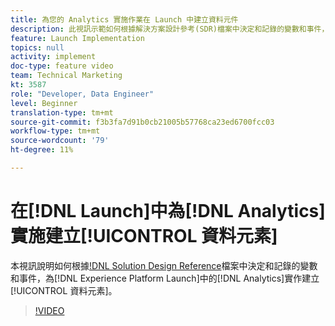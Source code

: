 ```yaml
---
title: 為您的 Analytics 實施作業在 Launch 中建立資料元件
description: 此視訊示範如何根據解決方案設計參考(SDR)檔案中決定和記錄的變數和事件，在Launch中建立Analytics實作的資料元素。
feature: Launch Implementation
topics: null
activity: implement
doc-type: feature video
team: Technical Marketing
kt: 3587
role: "Developer, Data Engineer"
level: Beginner
translation-type: tm+mt
source-git-commit: f3b3fa7d91b0cb21005b57768ca23ed6700fcc03
workflow-type: tm+mt
source-wordcount: '79'
ht-degree: 11%

---
```



# 在[!DNL Launch]中為[!DNL Analytics]實施建立[!UICONTROL 資料元素]

本視訊說明如何根據[!DNL Solution Design Reference](SDR)檔案中決定和記錄的變數和事件，為[!DNL Experience Platform Launch]中的[!DNL Analytics]實作建立[!UICONTROL 資料元素]。

>[!VIDEO](https://video.tv.adobe.com/v/28760/?quality=12)
